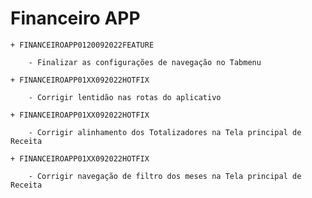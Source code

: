# Financeiro APP

    + FINANCEIROAPP0120092022FEATURE 

        - Finalizar as configurações de navegação no Tabmenu

    + FINANCEIROAPP01XX092022HOTFIX

        - Corrigir lentidão nas rotas do aplicativo

    + FINANCEIROAPP01XX092022HOTFIX

        - Corrigir alinhamento dos Totalizadores na Tela principal de Receita

    + FINANCEIROAPP01XX092022HOTFIX

        - Corrigir navegação de filtro dos meses na Tela principal de Receita